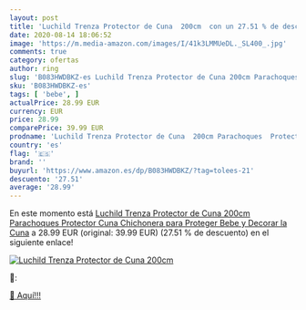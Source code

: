 ```yaml
---
layout: post
title: 'Luchild Trenza Protector de Cuna  200cm  con un 27.51 % de descuento'
date: 2020-08-14 18:06:52
image: 'https://m.media-amazon.com/images/I/41k3LMMUeDL._SL400_.jpg'
comments: true
category: ofertas
author: ring
slug: 'B083HWDBKZ-es Luchild Trenza Protector de Cuna 200cm Parachoques...'
sku: 'B083HWDBKZ-es'
tags: [ 'bebe', ]
actualPrice: 28.99 EUR
currency: EUR
price: 28.99
comparePrice: 39.99 EUR
prodname: 'Luchild Trenza Protector de Cuna  200cm Parachoques  Protector Cuna Chichonera para Proteger Bebe y Decorar la Cuna'
country: 'es'
flag: '🇪🇸'
brand: ''
buyurl: 'https://www.amazon.es/dp/B083HWDBKZ/?tag=tolees-21'
descuento: '27.51'
average: '28.99'
---
```


En este momento está [Luchild Trenza Protector de Cuna  200cm Parachoques  Protector Cuna Chichonera para Proteger Bebe y Decorar la Cuna](https://www.amazon.es/dp/B083HWDBKZ/?tag=tolees-21) a 28.99 EUR (original: 39.99 EUR) (27.51 %  de descuento) en el siguiente enlace!

[![Luchild Trenza Protector de Cuna  200cm ](https://m.media-amazon.com/images/I/41k3LMMUeDL._SL400_.jpg)](https://www.amazon.es/dp/B083HWDBKZ/?tag=tolees-21)

🔎:


[🛒 Aquí!!!](https://www.amazon.es/dp/B083HWDBKZ/?tag=tolees-21)
